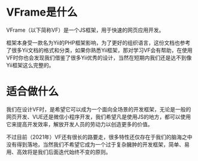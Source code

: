 # VFrame是什么
VFrame（以下简称VF）是一个JS框架，用于快速的网页应用开发。

框架本身受一款名为Yii的PHP框架影响，为了更好的组织语言，这份文档也参考了很多Yii文档的格式和分类，如果你熟悉Yii框架，那对学习VF会有帮助，在使用VF时你也会发现我们借鉴了很多Yii优秀的设计，当然在短期内我们还是达不到像Yii框架这么完整的。

# 适合做什么
我们在设计VF时，是希望它可以成为一个面向全场景的开发框架，无论是一般的网页开发、VUE还是微信小程序开发，我们希望凡是使用JS的地方，都可以使用它来提高开发效率，解放开发人员的劳动力以创造更多的价值。

不过目前（2021年）VF还有很长的路要走，很多特性还仅存在于我们的脑海之中没有得到落地，当然我们不希望它成为一个过于复杂臃肿的开发框架，简单、易用、高效将是我们后面迭代始终不变的原则。